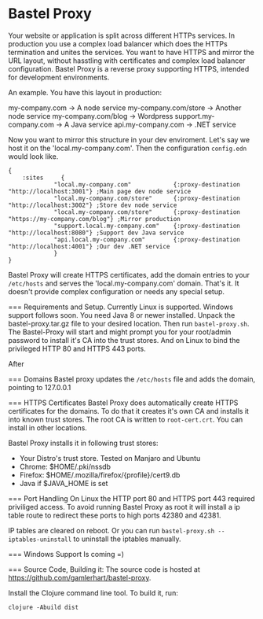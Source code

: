 Bastel Proxy
============

Your website or application is split across different HTTPs services. In production you use 
a complex load balancer which does the HTTPs termination and unites the services. You want 
to have HTTPS and mirror the URL layout, without hasstling with certificates and complex 
load balancer configuration. Bastel Proxy is a reverse proxy supporting HTTPS, intended
for development environments.

An example. You have this layout in production:

my-company.com -> A node service
my-company.com/store -> Another node service
my-company.com/blog ->  Wordpress
support.my-company.com -> A Java service
api.my-company.com -> .NET service

Now you want to mirror this structure in your dev enviroment. 
Let's say we host it on the 'local.my-company.com'. Then the configuration `config.edn` would look like.


    {
        :sites     {
                 "local.my-company.com"            {:proxy-destination "http://localhost:3001"} ;Main page dev node service
                 "local.my-company.com/store"      {:proxy-destination "http://localhost:3002"} ;Store dev node service
                 "local.my-company.com/store"      {:proxy-destination "https://my-company.com/blog"} ;Mirror production
                 "support.local.my-company.com"    {:proxy-destination "http://localhost:8080"} ;Support dev Java service
                 "api.local.my-company.com"        {:proxy-destination "http://localhost:4001"} ;Our dev .NET service
                 }
    }

Bastel Proxy will create HTTPS certificates, add the domain entries to your `/etc/hosts` and serves the 
'local.my-company.com' domain. That's it. It doesn't provide complex configuration or needs any special setup.

=== Requirements and Setup.
Currently Linux is supported. Windows support follows soon.
You need Java 8 or newer installed. Unpack the bastel-proxy.tar.gz file to your desired location. 
Then run `bastel-proxy.sh`. The Bastel-Proxy will start and might prompt you for your root/admin password to install
it's CA into the trust stores. And on Linux to bind the privileged HTTP 80 and HTTPS 443 ports.

After

=== Domains
Bastel proxy updates the `/etc/hosts` file and adds the domain, pointing to 127.0.0.1

=== HTTPS Certificates
Bastel Proxy does automatically create HTTPS certificates for the domains. To do that it creates
it's own CA and installs it into known trust stores. The root CA is written to `root-cert.crt`. You
can install in other locations.

Bastel Proxy installs it in following trust stores:
- Your Distro's trust store. Tested on Manjaro and Ubuntu
- Chrome: $HOME/.pki/nssdb
- Firefox: $HOME/.mozilla/firefox/{profile}/cert9.db
- Java if $JAVA_HOME is set

=== Port Handling
On Linux the HTTP port 80 and HTTPS port 443 required priviliged access. To avoid running Bastel Proxy as root
it will install a ip table route to redirect these ports to high ports 42380 and 42381.

IP tables are cleared on reboot. Or you can run `bastel-proxy.sh --iptables-uninstall` to uninstall the iptables
manually.

=== Windows Support
Is coming =)

=== Source Code, Building it:
The source code is hosted at https://github.com/gamlerhart/bastel-proxy.

Install the Clojure command line tool. To build it, run:

    clojure -Abuild dist
    